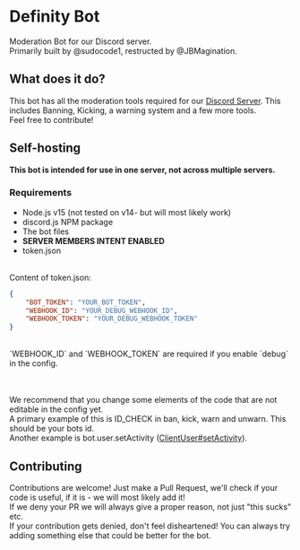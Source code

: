 # Definity Bot
Moderation Bot for our Discord server. <br>
Primarily built by @sudocode1, restructed by @JBMagination.

## What does it do?
This bot has all the moderation tools required for our [Discord Server](https://discord.gg/CWzsxwXvkK). This includes Banning, Kicking, a warning system and a few more tools.<br>
Feel free to contribute!

## Self-hosting
**This bot is intended for use in one server, not across multiple servers.**

### Requirements
- Node.js v15 (not tested on v14- but will most likely work)
- discord.js NPM package
- The bot files
- **SERVER MEMBERS INTENT ENABLED**
- token.json
<br>
Content of token.json:

```json
{
    "BOT_TOKEN": "YOUR_BOT_TOKEN",
    "WEBHOOK_ID": "YOUR_DEBUG_WEBHOOK_ID",
    "WEBHOOK_TOKEN": "YOUR_DEBUG_WEBHOOK_TOKEN"
}
```
<br>
`WEBHOOK_ID` and `WEBHOOK_TOKEN` are required if you enable `debug` in the config.

<br><br>
We recommend that you change some elements of the code that are not editable in the config yet. <br>
A primary example of this is ID_CHECK in ban, kick, warn and unwarn. This should be your bots id. <br>
Another example is bot.user.setActivity ([ClientUser#setActivity](https://discord.js.org/#/docs/main/stable/class/ClientUser?scrollTo=setActivity)). 

## Contributing
Contributions are welcome! Just make a Pull Request, we'll check if your code is useful, if it is - we will most likely add it! <br>
If we deny your PR we will always give a proper reason, not just "this sucks" etc. <br>
If your contribution gets denied, don't feel disheartened! You can always try adding something else that could be better for the bot.
